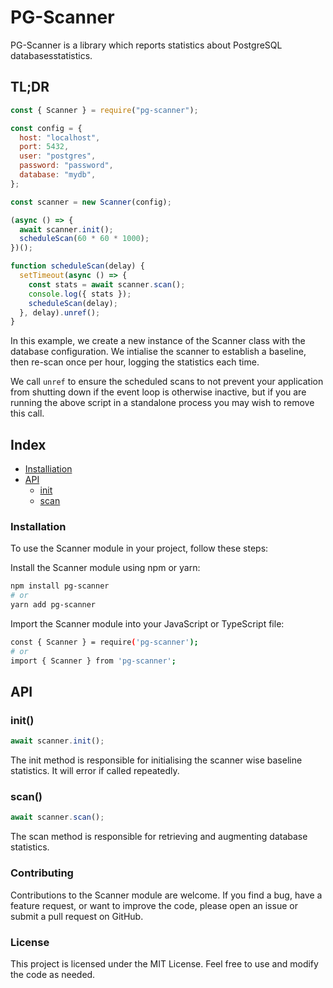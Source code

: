 # PG-Scanner

PG-Scanner is a library which reports statistics about PostgreSQL databasesstatistics.

## TL;DR

```js
const { Scanner } = require("pg-scanner");

const config = {
  host: "localhost",
  port: 5432,
  user: "postgres",
  password: "password",
  database: "mydb",
};

const scanner = new Scanner(config);

(async () => {
  await scanner.init();
  scheduleScan(60 * 60 * 1000);
})();

function scheduleScan(delay) {
  setTimeout(async () => {
    const stats = await scanner.scan();
    console.log({ stats });
    scheduleScan(delay);
  }, delay).unref();
}
```

In this example, we create a new instance of the Scanner class with the database configuration. We intialise the scanner to establish a baseline, then re-scan once per hour, logging the statistics each time.

We call `unref` to ensure the scheduled scans to not prevent your application from shutting down if the event loop is otherwise inactive, but if you are running the above script in a standalone process you may wish to remove this call.

## Index

<!-- no toc -->

- [Installiation](#installation)
- [API](#pg-scanner-api)
  - [init](#init)
  - [scan](#scan)

### Installation

To use the Scanner module in your project, follow these steps:

Install the Scanner module using npm or yarn:

```bash
npm install pg-scanner
# or
yarn add pg-scanner
```

Import the Scanner module into your JavaScript or TypeScript file:

```bash
const { Scanner } = require('pg-scanner');
# or
import { Scanner } from 'pg-scanner';
```

## API

### init()

```js
await scanner.init();
```

The init method is responsible for initialising the scanner wise baseline statistics. It will error if called repeatedly.

### scan()

```js
await scanner.scan();
```

The scan method is responsible for retrieving and augmenting database statistics.

### Contributing

Contributions to the Scanner module are welcome. If you find a bug, have a feature request, or want to improve the code, please open an issue or submit a pull request on GitHub.

### License

This project is licensed under the MIT License. Feel free to use and modify the code as needed.
